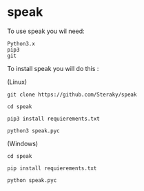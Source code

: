 # speak

To use speak you wil need:

```
Python3.x
pip3
git
```

To install speak you will do this :

(Linux)
```
git clone https://github.com/Steraky/speak
```
```
cd speak
```
```
pip3 install requierements.txt
```
```
python3 speak.pyc
```

(Windows)
```
cd speak
```
```
pip install requierements.txt
```
```
python speak.pyc
```
